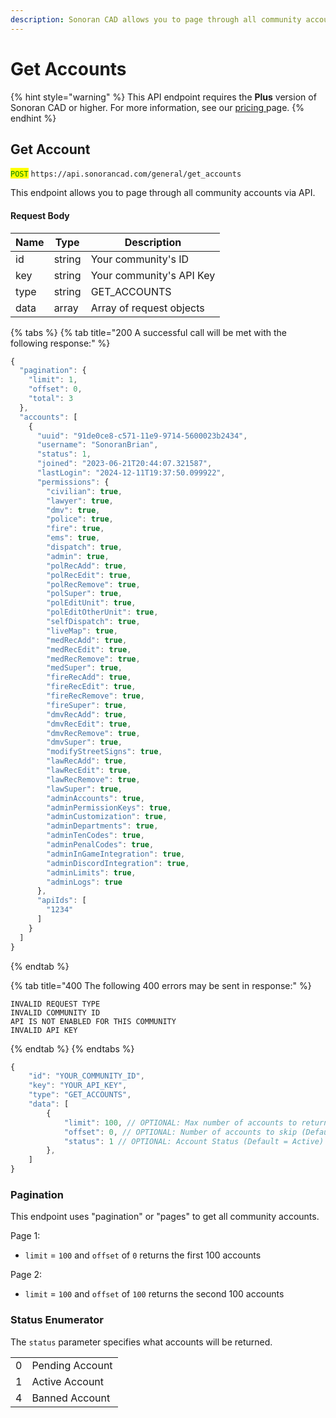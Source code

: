 ```yaml
---
description: Sonoran CAD allows you to page through all community accounts via API.
---
```


# Get Accounts

{% hint style="warning" %}
This API endpoint requires the **Plus** version of Sonoran CAD or higher. For more information, see our [pricing ](../../../../pricing/faq/)page.
{% endhint %}

## Get Account

<mark style="color:green;">`POST`</mark> `https://api.sonorancad.com/general/get_accounts`

This endpoint allows you to page through all community accounts via API.

#### Request Body

| Name | Type   | Description              |
| ---- | ------ | ------------------------ |
| id   | string | Your community's ID      |
| key  | string | Your community's API Key |
| type | string | GET\_ACCOUNTS            |
| data | array  | Array of request objects |

{% tabs %}
{% tab title="200 A successful call will be met with the following response:" %}
```javascript
{
  "pagination": {
    "limit": 1,
    "offset": 0,
    "total": 3
  },
  "accounts": [
    {
      "uuid": "91de0ce8-c571-11e9-9714-5600023b2434",
      "username": "SonoranBrian",
      "status": 1,
      "joined": "2023-06-21T20:44:07.321587",
      "lastLogin": "2024-12-11T19:37:50.099922",
      "permissions": {
        "civilian": true,
        "lawyer": true,
        "dmv": true,
        "police": true,
        "fire": true,
        "ems": true,
        "dispatch": true,
        "admin": true,
        "polRecAdd": true,
        "polRecEdit": true,
        "polRecRemove": true,
        "polSuper": true,
        "polEditUnit": true,
        "polEditOtherUnit": true,
        "selfDispatch": true,
        "liveMap": true,
        "medRecAdd": true,
        "medRecEdit": true,
        "medRecRemove": true,
        "medSuper": true,
        "fireRecAdd": true,
        "fireRecEdit": true,
        "fireRecRemove": true,
        "fireSuper": true,
        "dmvRecAdd": true,
        "dmvRecEdit": true,
        "dmvRecRemove": true,
        "dmvSuper": true,
        "modifyStreetSigns": true,
        "lawRecAdd": true,
        "lawRecEdit": true,
        "lawRecRemove": true,
        "lawSuper": true,
        "adminAccounts": true,
        "adminPermissionKeys": true,
        "adminCustomization": true,
        "adminDepartments": true,
        "adminTenCodes": true,
        "adminPenalCodes": true,
        "adminInGameIntegration": true,
        "adminDiscordIntegration": true,
        "adminLimits": true,
        "adminLogs": true
      },
      "apiIds": [
        "1234"
      ]
    }
  ]
}
```
{% endtab %}

{% tab title="400 The following 400 errors may be sent in response:" %}
```http
INVALID REQUEST TYPE
INVALID COMMUNITY ID
API IS NOT ENABLED FOR THIS COMMUNITY
INVALID API KEY
```
{% endtab %}
{% endtabs %}

```javascript
{
    "id": "YOUR_COMMUNITY_ID",
    "key": "YOUR_API_KEY",
    "type": "GET_ACCOUNTS",
    "data": [
        {
            "limit": 100, // OPTIONAL: Max number of accounts to return (Default/Max = 100)
            "offset": 0, // OPTIONAL: Number of accounts to skip (Default = 0)
            "status": 1 // OPTIONAL: Account Status (Default = Active)
        },
    ]
}
```

### Pagination

This endpoint uses "pagination" or "pages" to get all community accounts.

Page 1:

* `limit` = `100` and `offset` of `0` returns the first 100 accounts

Page 2:

* `limit` = `100` and `offset` of `100` returns the second 100 accounts

### Status Enumerator

The `status` parameter specifies what accounts will be returned.

|   |                 |
| - | --------------- |
| 0 | Pending Account |
| 1 | Active Account  |
| 4 | Banned Account  |
